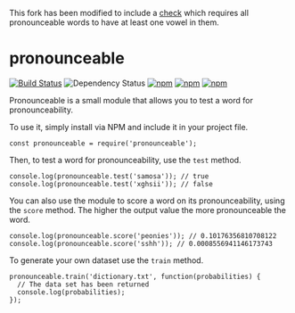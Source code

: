This fork has been modified to include a [check](https://github.com/danielkberry/pronounceable/commit/cd55de0e23c3dd5621fefc43052c4d07e3cac6f3#diff-9180527083ad702353498dbbb188b3c7) which requires all pronounceable words to have at least one vowel in them. 

# pronounceable

[![Build Status](https://travis-ci.org/lukem512/pronounceable.svg?branch=master)](https://travis-ci.org/lukem512/pronounceable) ![Dependency Status](https://david-dm.org/lukem512/pronounceable.svg) [![npm](https://img.shields.io/npm/l/pronounceable.svg)](https://www.npmjs.com/package/pronounceable) [![npm](https://img.shields.io/npm/v/pronounceable.svg)](https://www.npmjs.com/package/pronounceable) [![npm](https://img.shields.io/npm/dm/pronounceable.svg)](https://www.npmjs.com/package/pronounceable)

Pronounceable is a small module that allows you to test a word for pronounceability.

To use it, simply install via NPM and include it in your project file.

```
const pronounceable = require('pronounceable');
```

Then, to test a word for pronounceability, use the `test` method.

```
console.log(pronounceable.test('samosa')); // true
console.log(pronounceable.test('xghsii')); // false
```

You can also use the module to score a word on its pronounceability, using the `score` method. The higher the output value the more pronounceable the word.

```
console.log(pronounceable.score('peonies')); // 0.10176356810708122
console.log(pronounceable.score('sshh')); // 0.0008556941146173743
```

To generate your own dataset use the `train` method.

```
pronounceable.train('dictionary.txt', function(probabilities) {
  // The data set has been returned
  console.log(probabilities);
});
```
